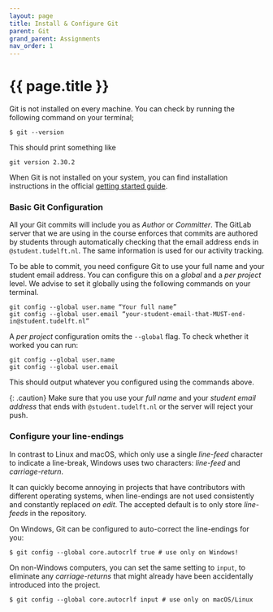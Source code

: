 ```yaml
---
layout: page
title: Install & Configure Git
parent: Git
grand_parent: Assignments
nav_order: 1
---
```


# {{ page.title }}

Git is not installed on every machine.
You can check by running the following command on your terminal;

```
$ git --version
```

This should print something like

```
git version 2.30.2
```

When Git is not installed on your system, you can find installation instructions in the official [getting started guide](https://git-scm.com/book/en/v2/Getting-Started-Installing-Git).


### Basic Git Configuration

All your Git commits will include you as *Author* or *Committer*.
The GitLab server that we are using in the course enforces that commits are authored by students through automatically checking that the email address ends in `@student.tudelft.nl`.
The same information is used for our activity tracking.

To be able to commit, you need configure Git to use your full name and your student email address.
You can configure this on a _global_ and a _per project_ level.
We advise to set it globally using the following commands on your terminal.

```
git config --global user.name “Your full name”
git config --global user.email “your-student-email-that-MUST-end-in@student.tudelft.nl”
```

A *per project* configuration omits the `--global` flag.
To check whether it worked you can run:

```
git config --global user.name
git config --global user.email
```

This should output whatever you configured using the commands above.

{: .caution}
Make sure that you use your *full name* and your *student email address* that ends with `@student.tudelft.nl` or the server will reject your push.

### Configure your line-endings

In contrast to Linux and macOS, which only use a single *line-feed* character to indicate a line-break, Windows uses two characters: *line-feed* and *carriage-return*.

It can quickly become annoying in projects that have contributors with different operating systems, when line-endings are not used consistently and constantly replaced *on edit*.
The accepted default is to only store *line-feeds* in the repository.

On Windows, Git can be configured to auto-correct the line-endings for you:

    $ git config --global core.autocrlf true # use only on Windows!

On non-Windows computers, you can set the same setting to `input`, to eliminate any *carriage-returns* that might already have been accidentally introduced into the project.

    $ git config --global core.autocrlf input # use only on macOS/Linux


